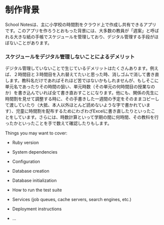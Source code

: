 # 制作背景

School Notesは、主に小学校の時間割をクラウド上で作成し共有できるアプリです。このアプリを作ろうとおもった背景には、大多数の教員が「週案」と呼ばれる大きな紙の手帳でスケジュールを管理しており、デジタル管理する手段がほぼないことがあります。

### スケジュールをデジタル管理しないことによるデメリット
デジタル管理していないことで生じているデメリットはたくさんあります。例えば、２時間目と３時間目を入れ替えてたいと思った時、消しゴムで消して書き直します。教科名だけであればそれほど苦ではないかもしれませんが、もしそこに単元名であったりその時間の狙い、単元時数（その単元の何時間目の授業なのか）を書き込んでいれば全て書き直おすことになります。他にも、関係の先生に時間割を見せて調整する時に、その手書きした一週間の予定をそのままコピーして渡していたり（大抵、本人以外ほとんど読めないような字で書かれています）、児童に時間割を配布するためにわざわざExcelに書き直したりといったことをしています。さらには、時数計算といって学期の間に何時間、その教科を行ったかといったことを手で数えて確認したりもします。


Things you may want to cover:

* Ruby version

* System dependencies

* Configuration

* Database creation

* Database initialization

* How to run the test suite

* Services (job queues, cache servers, search engines, etc.)

* Deployment instructions

* ...
